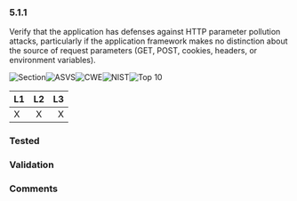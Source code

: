 ### 5.1.1 
Verify that the application has defenses against HTTP parameter pollution attacks, particularly if the application framework makes no distinction about the source of request parameters (GET, POST, cookies, headers, or environment variables).

![Section](https://img.shields.io/badge/V5-green.svg)![ASVS](https://img.shields.io/badge/ASVS-5.1.1-blue.svg)![CWE](https://img.shields.io/badge/CWE--red.svg)![NIST](https://img.shields.io/badge/NIST--important.svg)![Top 10](https://img.shields.io/badge/--lightgray.svg)

| L1| L2| L3|
| --|:--:|-:|
| X | X | X |

### Tested

### Validation

### Comments

        